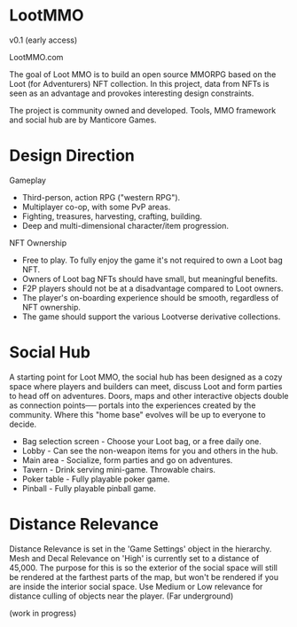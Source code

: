 # LootMMO

v0.1 (early access)

LootMMO.com

The goal of Loot MMO is to build an open source MMORPG based on the
Loot (for Adventurers) NFT collection. In this project, data from NFTs is seen as an advantage and provokes interesting design constraints.

The project is community owned and developed.
Tools, MMO framework and social hub are by Manticore Games.


Design Direction
================

Gameplay
- Third-person, action RPG ("western RPG").
- Multiplayer co-op, with some PvP areas.
- Fighting, treasures, harvesting, crafting, building.
- Deep and multi-dimensional character/item progression.

NFT Ownership
- Free to play. To fully enjoy the game it's not required to own a Loot bag NFT.
- Owners of Loot bag NFTs should have small, but meaningful benefits.
- F2P players should not be at a disadvantage compared to Loot owners.
- The player's on-boarding experience should be smooth, regardless of NFT ownership.
- The game should support the various Lootverse derivative collections.


Social Hub
==========

A starting point for Loot MMO, the social hub has been designed as a cozy space where players and builders can meet, discuss Loot and form parties to head off on adventures. Doors, maps and other interactive objects double as connection points── portals into the experiences created by the community. Where this "home base" evolves will be up to everyone to decide.

- Bag selection screen - Choose your Loot bag, or a free daily one.
- Lobby - Can see the non-weapon items for you and others in the hub.
- Main area - Socialize, form parties and go on adventures.
- Tavern - Drink serving mini-game. Throwable chairs.
- Poker table - Fully playable poker game.
- Pinball - Fully playable pinball game.


Distance Relevance 
==========

Distance Relevance is set in the 'Game Settings' object in the hierarchy. Mesh and Decal Relevance on 'High' is currently set to a distance of 45,000. The purpose for this is so the exterior of the social space will still be rendered at the farthest parts of the map, but won't be rendered if you are inside the interior social space. Use Medium or Low relevance for distance culling of objects near the player. (Far underground)

(work in progress)
